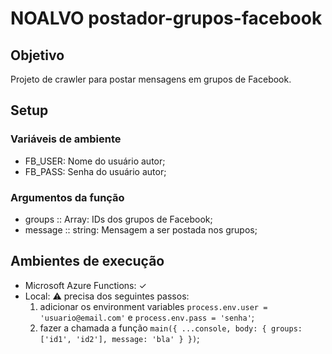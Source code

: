# NOALVO postador-grupos-facebook

## Objetivo
Projeto de crawler para postar mensagens em grupos de Facebook.

## Setup
### Variáveis de ambiente
* FB_USER: Nome do usuário autor; 
* FB_PASS: Senha do usuário autor;

### Argumentos da função
* groups  :: Array<string>: IDs dos grupos de Facebook;
* message :: string: Mensagem a ser postada nos grupos;

## Ambientes de execução
* Microsoft Azure Functions: ✓
* Local: ⚠ precisa dos seguintes passos:
  1. adicionar os environment variables `process.env.user = 'usuario@email.com'` e `process.env.pass = 'senha'`;
  1. fazer a chamada a função `main({ ...console, body: { groups: ['id1', 'id2'], message: 'bla' } })`;